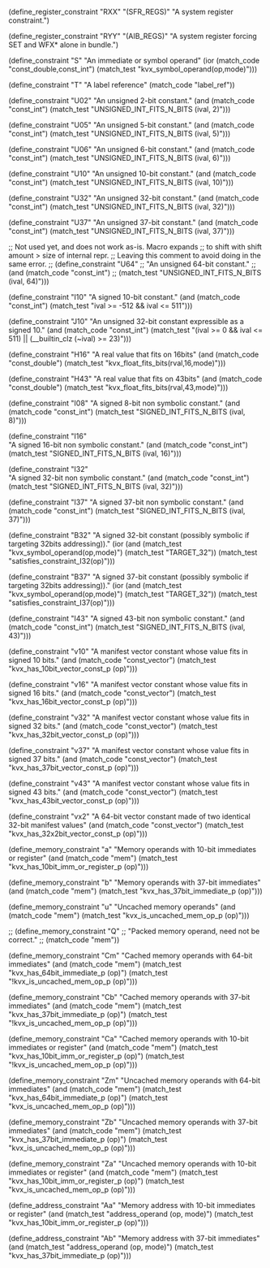 (define_register_constraint "RXX" "(SFR_REGS)"
     "A system register constraint.")

(define_register_constraint "RYY" "(AIB_REGS)"
     "A system register forcing SET and WFX* alone in bundle.")

(define_constraint "S"
  "An immediate or symbol operand"
  (ior (match_code "const_double,const_int")
       (match_test "kvx_symbol_operand(op,mode)")))

(define_constraint "T"
  "A label reference"
  (match_code "label_ref"))

(define_constraint "U02"
  "An unsigned 2-bit constant."
  (and (match_code "const_int")
       (match_test "UNSIGNED_INT_FITS_N_BITS (ival, 2)")))

(define_constraint "U05"
  "An unsigned 5-bit constant."
  (and (match_code "const_int")
       (match_test "UNSIGNED_INT_FITS_N_BITS (ival, 5)")))

(define_constraint "U06"
  "An unsigned 6-bit constant."
  (and (match_code "const_int")
       (match_test "UNSIGNED_INT_FITS_N_BITS (ival, 6)")))

(define_constraint "U10"
  "An unsigned 10-bit constant."
  (and (match_code "const_int")
       (match_test "UNSIGNED_INT_FITS_N_BITS (ival, 10)")))

(define_constraint "U32"
  "An unsigned 32-bit constant."
  (and (match_code "const_int")
       (match_test "UNSIGNED_INT_FITS_N_BITS (ival, 32)")))

(define_constraint "U37"
  "An unsigned 37-bit constant."
  (and (match_code "const_int")
       (match_test "UNSIGNED_INT_FITS_N_BITS (ival, 37)")))

;; Not used yet, and does not work as-is. Macro expands
;; to shift with shift amount > size of internal repr.
;; Leaving this comment to avoid doing in the same error.
;; (define_constraint "U64"
;;   "An unsigned 64-bit constant."
;;   (and (match_code "const_int")
;;        (match_test "UNSIGNED_INT_FITS_N_BITS (ival, 64)")))

(define_constraint "I10"
  "A signed 10-bit constant."
  (and (match_code "const_int")
       (match_test "ival >= -512 && ival <= 511")))

(define_constraint "J10"
  "An unsigned 32-bit constant expressible as a signed 10."
  (and (match_code "const_int")
       (match_test "(ival >= 0 && ival <= 511) || (__builtin_clz (~ival) >= 23)")))

(define_constraint "H16"
  "A real value that fits on 16bits"
  (and (match_code "const_double")
       (match_test "kvx_float_fits_bits(rval,16,mode)")))

(define_constraint "H43"
  "A real value that fits on 43bits"
  (and (match_code "const_double")
       (match_test "kvx_float_fits_bits(rval,43,mode)")))

(define_constraint "I08"
  "A signed 8-bit non symbolic constant."
  (and (match_code "const_int")
       (match_test "SIGNED_INT_FITS_N_BITS (ival, 8)")))

(define_constraint "I16"  
  "A signed 16-bit non symbolic constant."
  (and (match_code "const_int")
       (match_test "SIGNED_INT_FITS_N_BITS (ival, 16)")))

(define_constraint "I32"  
  "A signed 32-bit non symbolic constant."
  (and (match_code "const_int")
       (match_test "SIGNED_INT_FITS_N_BITS (ival, 32)")))

(define_constraint "I37"
  "A signed 37-bit non symbolic constant."
   (and (match_code "const_int")
       (match_test "SIGNED_INT_FITS_N_BITS (ival, 37)")))

(define_constraint "B32"
  "A signed 32-bit constant (possibly symbolic if targeting 32bits addressing))."
   (ior (and (match_test "kvx_symbol_operand(op,mode)")
             (match_test "TARGET_32"))
        (match_test "satisfies_constraint_I32(op)")))

(define_constraint "B37"
  "A signed 37-bit constant (possibly symbolic if targeting 32bits addressing))."
   (ior (and (match_test "kvx_symbol_operand(op,mode)")
             (match_test "TARGET_32"))
        (match_test "satisfies_constraint_I37(op)")))

(define_constraint "I43"
  "A signed 43-bit non symbolic constant."
  (and (match_code "const_int")
       (match_test "SIGNED_INT_FITS_N_BITS (ival, 43)")))

(define_constraint "v10"
  "A manifest vector constant whose value fits in signed 10 bits."
  (and (match_code "const_vector")
       (match_test "kvx_has_10bit_vector_const_p (op)")))

(define_constraint "v16"
  "A manifest vector constant whose value fits in signed 16 bits."
  (and (match_code "const_vector")
       (match_test "kvx_has_16bit_vector_const_p (op)")))

(define_constraint "v32"
  "A manifest vector constant whose value fits in signed 32 bits."
  (and (match_code "const_vector")
       (match_test "kvx_has_32bit_vector_const_p (op)")))

(define_constraint "v37"
  "A manifest vector constant whose value fits in signed 37 bits."
  (and (match_code "const_vector")
       (match_test "kvx_has_37bit_vector_const_p (op)")))

(define_constraint "v43"
  "A manifest vector constant whose value fits in signed 43 bits."
  (and (match_code "const_vector")
       (match_test "kvx_has_43bit_vector_const_p (op)")))

(define_constraint "vx2"
  "A 64-bit vector constant made of two identical 32-bit manifest values"
  (and (match_code "const_vector")
       (match_test "kvx_has_32x2bit_vector_const_p (op)")))

(define_memory_constraint "a"
  "Memory operands with 10-bit immediates or register"
  (and (match_code "mem")
       (match_test "kvx_has_10bit_imm_or_register_p (op)")))

(define_memory_constraint "b"
  "Memory operands with 37-bit immediates"
  (and (match_code "mem")
       (match_test "kvx_has_37bit_immediate_p (op)")))

(define_memory_constraint "u"
  "Uncached memory operands"
  (and (match_code "mem")
       (match_test "kvx_is_uncached_mem_op_p (op)")))

;; (define_memory_constraint "Q"
;;   "Packed memory operand, need not be correct."
;;   (match_code "mem"))


(define_memory_constraint "Cm"
  "Cached memory operands with 64-bit immediates"
  (and (match_code "mem")
       (match_test "kvx_has_64bit_immediate_p (op)")
       (match_test "!kvx_is_uncached_mem_op_p (op)")))

(define_memory_constraint "Cb"
  "Cached memory operands with 37-bit immediates"
  (and (match_code "mem")
       (match_test "kvx_has_37bit_immediate_p (op)")
       (match_test "!kvx_is_uncached_mem_op_p (op)")))

(define_memory_constraint "Ca"
  "Cached memory operands with 10-bit immediates or register"
  (and (match_code "mem")
       (match_test "kvx_has_10bit_imm_or_register_p (op)")
       (match_test "!kvx_is_uncached_mem_op_p (op)")))

(define_memory_constraint "Zm"
  "Uncached memory operands with 64-bit immediates"
  (and (match_code "mem")
       (match_test "kvx_has_64bit_immediate_p (op)")
       (match_test "kvx_is_uncached_mem_op_p (op)")))

(define_memory_constraint "Zb"
  "Uncached memory operands with 37-bit immediates"
  (and (match_code "mem")
       (match_test "kvx_has_37bit_immediate_p (op)")
       (match_test "kvx_is_uncached_mem_op_p (op)")))

(define_memory_constraint "Za"
  "Uncached memory operands with 10-bit immediates or register"
  (and (match_code "mem")
       (match_test "kvx_has_10bit_imm_or_register_p (op)")
       (match_test "kvx_is_uncached_mem_op_p (op)")))

(define_address_constraint "Aa"
  "Memory address with 10-bit immediates or register"
  (and (match_test "address_operand (op, mode)")
       (match_test "kvx_has_10bit_imm_or_register_p (op)")))

(define_address_constraint "Ab"
  "Memory address with 37-bit immediates"
  (and (match_test "address_operand (op, mode)")
       (match_test "kvx_has_37bit_immediate_p (op)")))
